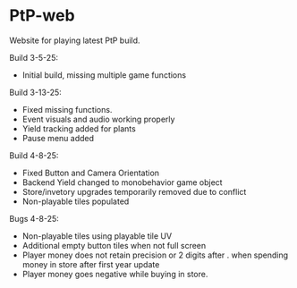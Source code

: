 # PtP-web
Website for playing latest PtP build.

Build 3-5-25: 
  - Initial build, missing multiple game functions


Build 3-13-25: 
  - Fixed missing functions. 
  - Event visuals and audio working properly
  - Yield tracking added for plants
  - Pause menu added

Build 4-8-25: 
  - Fixed Button and Camera Orientation
  - Backend Yield changed to monobehavior game object
  - Store/invetory upgrades temporarily removed due to conflict
  - Non-playable tiles populated
    
Bugs 4-8-25:
  - Non-playable tiles using playable tile UV
  - Additional empty button tiles when not full screen
  - Player money does not retain precision or 2 digits after . when spending money in store after first year update
  - Player money goes negative while buying in store.
